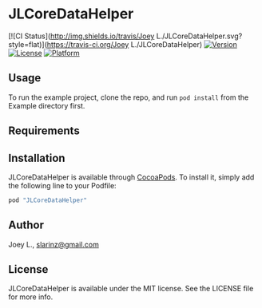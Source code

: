# JLCoreDataHelper

[![CI Status](http://img.shields.io/travis/Joey L./JLCoreDataHelper.svg?style=flat)](https://travis-ci.org/Joey L./JLCoreDataHelper)
[![Version](https://img.shields.io/cocoapods/v/JLCoreDataHelper.svg?style=flat)](http://cocoapods.org/pods/JLCoreDataHelper)
[![License](https://img.shields.io/cocoapods/l/JLCoreDataHelper.svg?style=flat)](http://cocoapods.org/pods/JLCoreDataHelper)
[![Platform](https://img.shields.io/cocoapods/p/JLCoreDataHelper.svg?style=flat)](http://cocoapods.org/pods/JLCoreDataHelper)

## Usage

To run the example project, clone the repo, and run `pod install` from the Example directory first.

## Requirements

## Installation

JLCoreDataHelper is available through [CocoaPods](http://cocoapods.org). To install
it, simply add the following line to your Podfile:

```ruby
pod "JLCoreDataHelper"
```

## Author

Joey L., slarinz@gmail.com

## License

JLCoreDataHelper is available under the MIT license. See the LICENSE file for more info.

